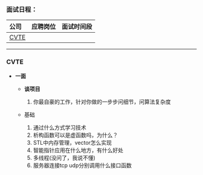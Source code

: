 ### **面试日程：** 

| 公司 | 应聘岗位 |面试时间段 |
| :------------- |:-------------|:-------------|
|[CVTE](#cvte) | |   |

----
### <a id="cvte"> CVTE </a>

- **一面**
    - **谈项目**
        1. 你最自豪的工作，针对你做的一步步问细节，问算法复杂度

    - 基础
        1. 通过什么方式学习技术
        2. 析构函数可以是虚函数吗，为什么？
        3. STL中内存管理，vector怎么实现
        4. 智能指针应用在什么地方，有什么好处
        5. 多线程(没问了，我说不懂)
        6. 服务器连接tcp udp分别调用什么接口函数
